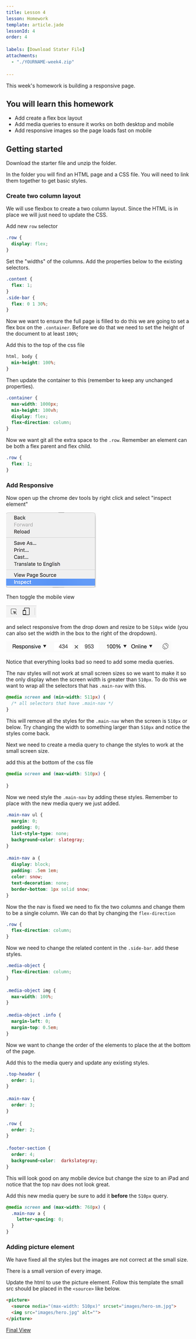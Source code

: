 ```yaml
---
title: Lesson 4
lesson: Homework
template: article.jade
lessonId: 4
order: 4

labels: [Download Stater File]
attachments:
  - "./YOURNAME-week4.zip"

---
```


This week's homework is building a responsive page.

## You will learn this homework

* Add create a flex box layout
* Add media queries to ensure it works on both desktop and mobile
* Add responsive images so the page loads fast on mobile

## Getting started

Download the starter file and unzip the folder.

In the folder you will find an HTML page and a CSS file.  You will need to link them together to get basic styles.

### Create two column layout

We will use flexbox to create a two column layout.  Since the HTML is in place we will just need to update the CSS.

Add new `row` selector

```css
.row {
  display: flex;
}
```
Set the "widths" of the columns.  Add the properties below to the existing selectors.

```css
.content {
  flex: 1;
}
.side-bar {
  flex: 0 1 30%;
}
```
Now we want to ensure the full page is filled to do this we are going to set a flex box on the `.container`.  Before we do that we need to set the height of the document to at least `100%`;

Add this to the top of the css file

```css
html, body {
  min-height: 100%;
}
```
Then update the container to this (remember to keep any unchanged properties).

```css
.container {
  max-width: 1000px;
  min-height: 100vh;
  display: flex;
  flex-direction: column;
}
```

Now we want git all the extra space to the `.row`.   Remember an element can be both a flex parent and flex child.

```css
.row {
  flex: 1;
}
```

### Add Responsive

Now open up the chrome dev tools by right click and select "inspect element"

![](./images/inspect.png)

Then toggle the mobile view

![](./images/toggle.png)

and select responsive from the drop down and resize to be `510px` wide (you can also set the width in the box to the right of the dropdown).

![](./images/responsive.png)

Notice that everything looks bad so need to add some media queries.

The nav styles will not work at small screen sizes so we want to make it so the only display when the screen width is greater than `510px`. To do this we want to wrap all the selectors that has `.main-nav` with this.

```css
@media screen and (min-width: 511px) {
  /* all selectors that have .main-nav */
}
```
This will remove all the styles for the `.main-nav` when the screen is `510px` or below.  Try changing the width to something larger than `510px` and notice the styles come back.

Next we need to create a media query to change the styles to work at the small screen size.

add this at the bottom of the css file

```css
@media screen and (max-width: 510px) {

}
```
Now we need style the `.main-nav` by adding these styles.  Remember to place with the new media query we just added.

```css
.main-nav ul {
  margin: 0;
  padding: 0;
  list-style-type: none;
  background-color: slategray;
}

.main-nav a {
  display: block;
  padding: .5em 1em;
  color: snow;
  text-decoration: none;
  border-bottom: 1px solid snow;
}
```
Now the the nav is fixed we need to fix the two columns and change them to be a single column.  We can do that by changing the `flex-direction`

```css
.row {
  flex-direction: column;
}
```
Now we need to change the related content in the `.side-bar`. add these styles.

```css
.media-object {
  flex-direction: column;
}

.media-object img {
  max-width: 100%;
}

.media-object .info {
  margin-left: 0;
  margin-top: 0.5em;
}
```
Now we want to change the order of the elements to place the at the bottom of the page.

Add this to the media query and update any existing styles.

```css
.top-header {
  order: 1;
}

.main-nav {
  order: 3;
}

.row {
  order: 2;
}

.footer-section {
  order: 4;
  background-color:  darkslategray;
}
```

This will look good on any mobile device but change the size to an iPad and notice that the top nav does not look great.

Add this new media query be sure to add it **before** the `510px` query.

```css
@media screen and (max-width: 768px) {
  .main-nav a {
    letter-spacing: 0;
  }
}
```

### Adding picture element

We have fixed all the styles but the images are not correct at the small size.

There is a small version of every image.

Update the html to use the picture element. Follow this template the small src should be placed in the `<source>` like below.

```html
<picture>
  <source media="(max-width: 510px)" srcset="images/hero-sm.jpg">
  <img src="images/hero.jpg" alt="">
</picture>
```
[Final View](https://codepen.io/danhahn/full/PyRLvM/)